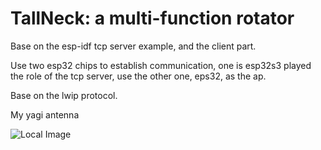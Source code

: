 # TallNeck: a multi-function rotator

Base on the esp-idf tcp server example, and the client part.

Use two esp32 chips to establish communication, one is esp32s3 played the role of the tcp server, use the other one, eps32, as the ap.

Base on the lwip protocol.

My yagi antenna

![Local Image](./image/yagi%20antenna.jpg)
